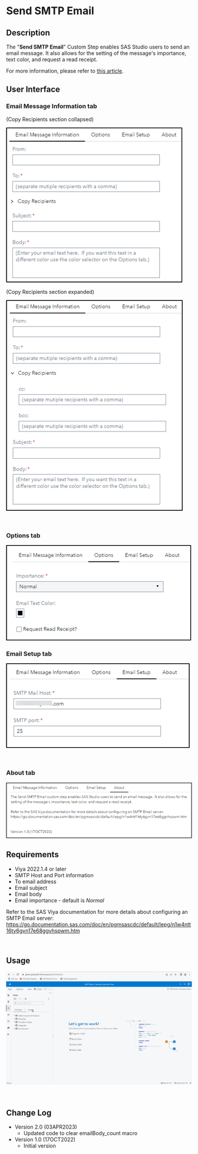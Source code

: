 # Send SMTP Email

## Description

The "**Send SMTP Email**" Custom Step enables SAS Studio users to send an email message.  It also allows for the setting of the message's importance, text color, and request a read receipt.

For more information, please refer to [this article](https://communities.sas.com/t5/SAS-Communities-Library/SAS-Viya-Send-Email-Custom-Step-Featuring-the-Color-Picker/ta-p/839499).

## User Interface

### Email Message Information tab
(Copy Recipients section collapsed)

   ![](img/EmailMessage1.png)

(Copy Recipients section expanded)

   ![](img/EmailMessage2.png)

<br>

### Options tab

   ![](img/Options.png)

### Email Setup tab

   ![](img/EmailSetup.png)

<br>

### About tab

   ![](img/About.png)

## Requirements

* Viya 2022.1.4 or later
* SMTP Host and Port information
* To email address
* Email subject
* Email body
* Email importance - default is *Normal*

Refer to the SAS Viya documentation for more details about configuring an SMTP Email server: https://go.documentation.sas.com/doc/en/pgmsascdc/default/lepg/n1w4ntt16ty6gvn17e68ggvhspwm.htm

<br>

## Usage

![Send SMTP Email Custom Step Usage](./img/Send_SMTP_Email.gif)

<br>

## Change Log

* Version 2.0 (03APR2023)
    * Updated code to clear emailBody_count macro
* Version 1.0 (17OCT2022)
    * Initial version